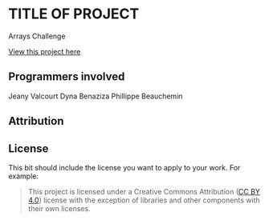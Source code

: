# TITLE OF PROJECT
Arrays Challenge

[View this project here](https://cookadle.github.io/cart253/Arrays%20Challenge/)

## Programmers involved 
Jeany Valcourt
Dyna Benaziza
Phillippe Beauchemin

## Attribution

## License

This bit should include the license you want to apply to your work. For example:

> This project is licensed under a Creative Commons Attribution ([CC BY 4.0](https://creativecommons.org/licenses/by/4.0/deed.en)) license with the exception of libraries and other components with their own licenses.